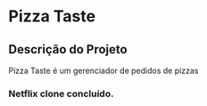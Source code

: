 # Pizza Taste

## Descrição do Projeto
Pizza Taste é um gerenciador de pedidos de pizzas

### Netflix clone concluído.
